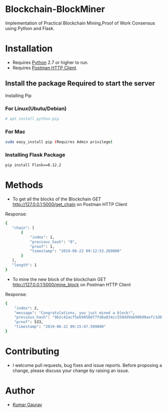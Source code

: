 # Blockchain-BlockMiner
Implementation of Practical Blockchain Mining,Proof of Work Consensus using Python and Flask.


 # Installation

- Requires [Python](https://www.python.org/downloads/) 2.7 or higher to run.
- Requires [Postman HTTP Client](https://www.getpostman.com/).





## Install the package Required to start the server

Installing Pip
### For Linux(Ubutu/Debian)

```sh
# apt install python-pip
```

### For Mac
```sh
sudo easy_install pip (Requires Admin privilege)
```

### Installing Flask Package
```sh
pip install Flask==0.12.2
```

# Methods
- To get all the blocks of the Blockchain
 GET http://127.0.0.1:5000/get_chain on Postman HTTP Client
 
 Response:
 ```sh
 {
    "chain": [
        {
            "index": 1,
            "previous_hash": "0",
            "proof": 1,
            "timestamp": "2019-06-22 09:12:53.269000"
        }
    ],
    "length": 1
}
 ```
- To mine the new block of the blockchain
GET http://127.0.0.1:5000/mine_block on Postman HTTP Client

Response:
```sh
{
    "index": 2,
    "message": "Congratulations, you just mined a block!",
    "previous_hash": "9b2c42acf5eb9950d77fd8a834cc559dd9ab900d0aefc1d6f10fff3c54a14a90",
    "proof": 533,
    "timestamp": "2019-06-22 09:15:47.509000"
}
```


# Contributing

- I welcome pull requests, bug fixes and issue reports. Before proposing a change, please discuss your change by raising an issue.

# Author
- [Kumar Gaurav](https://www.linkedin.com/in/arkhaminferno/)

